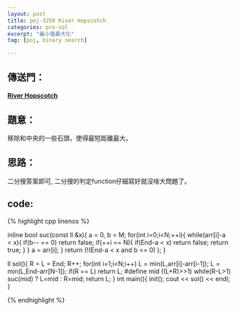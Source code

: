 ```yaml
---
layout: post
title: poj-3258 River Hopscotch
categories: pro-sol
excerpt: "最小值最大化"
tag: [poj, binary search]

---
```


## 傳送門：

#### [River Hopscotch](http://poj.org/problem?id=3258)

## 題意：

移除和中央的一些石頭，使得最短距離最大。   

## 思路：

二分搜答案即可, 二分搜的判定function仔細寫好就沒啥大問題了。   

## code:

{% highlight cpp linenos %}

inline bool suc(const ll &x){
  a = 0, b = M;
  for(int i=0;i<N;++i){
    while(arr[i]-a < x){
      if(b-- == 0)  return false;
      if(++i == N){
        if(End-a < x)  return false;
        return true;
      }
    }
    a = arr[i];
  }
  return (!(End-a < x and b <= 0) );
}

ll sol(){
  R = L = End;
  R++;
  for(int i=1;i<N;i++)
    L = min(L,arr[i]-arr[i-1]);
  L = min(L,End-arr[N-1]);
  if(R == L) return L;
#define mid ((L+R)>>1)
  while(R-L>1) 
    suc(mid) ? L=mid : R=mid;
  return L;
}
int main(){
  init();
  cout << sol() << endl;
}

{% endhighlight %}
